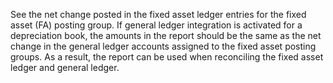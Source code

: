 See the net change posted in the fixed asset ledger entries for the fixed asset (FA) posting group. If general ledger integration is activated for a depreciation book, the amounts in the report should be the same as the net change in the general ledger accounts assigned to the fixed asset posting groups. As a result, the report can be used when reconciling the fixed asset ledger and general ledger.